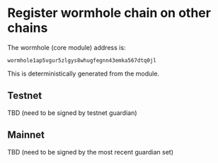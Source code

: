 # Register wormhole chain on other chains

The wormhole (core module) address is:

```
wormhole1ap5vgur5zlgys8whugfegnn43emka567dtq0jl
```

This is deterministically generated from the module.

## Testnet

TBD (need to be signed by testnet guardian)

## Mainnet

TBD (need to be signed by the most recent guardian set)
